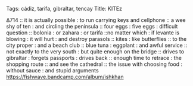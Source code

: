 Tags: cádiz, tarifa, gibraltar, tencay
Title: KITEz 
  
∆714 :: it is actually possible : to run carrying keys and cellphone :: a wee shy of ten : and circling the peninsula :: four eggs : five eggs : difficult question :: bolonia : or zahara : or tarifa ::no matter which : if levante is blowing : it will hurt : and destroy parasols :: kites : like butterflies :: to the city proper : and a beach club :: blue tuna : eggplant : and awful service :: not exactly to the very south : but quite enough on the bridge :: drives to gibraltar : forgets passports : drives back ::  enough time to retrace : the shopping route :: and see the cathedral :: the issue with choosing food : without sauce : and stupid arguments 
<https://fishwave.bandcamp.com/album/ishkhan>
